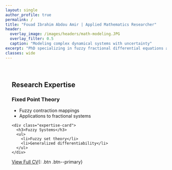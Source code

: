 ```yaml
---
layout: single
author_profile: true
permalink: /
title: "Fouad Ibrahim Abdou Amir | Applied Mathematics Researcher"
header:
  overlay_image: /images/headers/math-modeling.JPG
  overlay_filter: 0.5
  caption: "Modeling complex dynamical systems with uncertainty"
excerpt: "PhD specializing in fuzzy fractional differential equations and their applications to AI and dynamical systems."
classes: wide
---
```


<style>
/* Prevent overlap with sidebar */
.main-content {
  margin-left: 300px; /* Matches sidebar width */
  padding: 20px;
}

/* Responsive adjustment */
@media screen and (max-width: 1024px) {
  .main-content {
    margin-left: 0;
  }
}

/* Header image containment */
.page__hero--overlay {
  padding: 10em 0; /* Adjust height */
  margin-bottom: 2em;
}
</style>

<div class="main-content">
  
  ## Research Expertise

  <div class="expertise-grid">
    <div class="expertise-card">
      <h3>Fixed Point Theory</h3>
      <ul>
        <li>Fuzzy contraction mappings</li>
        <li>Applications to fractional systems</li>
      </ul>
    </div>
    
    <div class="expertise-card">
      <h3>Fuzzy Systems</h3>
      <ul>
        <li>Fuzzy set theory</li>
        <li>Generalized differentiability</li>
      </ul>
    </div>
  </div>

  [View Full CV](/cv/){: .btn .btn--primary}
</div>
